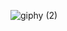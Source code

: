 ![giphy (2)](https://user-images.githubusercontent.com/102408995/160272862-c5471f85-fb0d-440e-ae09-4e4431723801.gif)
